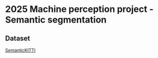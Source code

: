 # 2025 Machine perception project - Semantic segmentation
## Dataset
[SemanticKITTI](SemanticKITTI)

